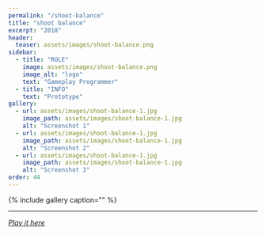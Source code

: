 ```yaml
---
permalink: "/shoot-balance"
title: "shoot balance"
excerpt: "2018"
header:
  teaser: assets/images/shoot-balance.png
sidebar:
  - title: "ROLE"
    image: assets/images/shoot-balance.png
    image_alt: "logo"
    text: "Gameplay Programmer"
  - title: "INFO"
    text: "Prototype"
gallery:
  - url: assets/images/shoot-balance-1.jpg
    image_path: assets/images/shoot-balance-1.jpg
    alt: "Screenshot 1"
  - url: assets/images/shoot-balance-1.jpg
    image_path: assets/images/shoot-balance-1.jpg
    alt: "Screenshot 2"
  - url: assets/images/shoot-balance-1.jpg
    image_path: assets/images/shoot-balance-1.jpg
    alt: "Screenshot 3"
order: 44
---
```


{% include gallery caption="" %}



------







[*Play it here*]()